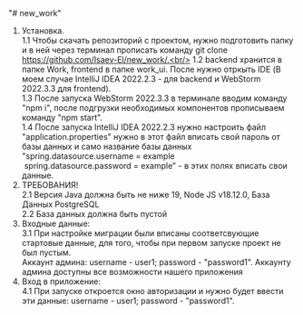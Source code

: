 "# new_work" 
1. Установка.<br/>
  1.1 Чтобы скачать репозиторий с проектом, нужно подготовить папку
  и в ней через терминал прописать команду git clone https://github.com/Isaev-El/new_work/.<br/>
  1.2 backend хранится в папке Work, frontend в папке work_ui. После нужно отркыть IDE (В моем случае IntelliJ IDEA 2022.2.3 - для backend
  и WebStorm 2022.3.3 для frontend).<br/>
  1.3 После запуска WebStorm 2022.3.3 в терминале вводим команду "npm i", после подгрузки необходимых компонентов 
  прописываем команду "npm start". <br/>
  1.4 После запуска IntelliJ IDEA 2022.2.3 нужно настроить файл "application.properties" нужно в этот файл вписать свой пароль от базы данных и 
  само название базы данных "spring.datasource.username = example<br/>
                             <span>&nbsp;</span>spring.datasource.password = example" - в этих полях вписать свои данные.<br/>
2. ТРЕБОВАНИЯ! <br/>
  2.1 Версия Java должна быть не ниже 19, Node JS v18.12.0, База Данных PostgreSQL<br/>
  2.2 База данных должна быть пустой <br/>
3. Входные данные:<br/>
  3.1 При настройке миграции были вписаны соответсвующие стартовые данные, для того, чтобы при первом запуске проект не был пустым.<br/>
  Аккаунт админа: username - user1; password - "password1". Аккаунту админа доступны все возможности нашего приложения<br/>
4. Вход в приложение:<br/>
  4.1 При запуске откроется окно авторизации и нужно будет ввести эти данные: username - user1; password - "password1".<br/>
  

